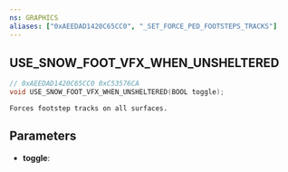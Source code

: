 ```yaml
---
ns: GRAPHICS
aliases: ["0xAEEDAD1420C65CC0", "_SET_FORCE_PED_FOOTSTEPS_TRACKS"]
---
```

## USE_SNOW_FOOT_VFX_WHEN_UNSHELTERED

```c
// 0xAEEDAD1420C65CC0 0xC53576CA
void USE_SNOW_FOOT_VFX_WHEN_UNSHELTERED(BOOL toggle);
```

```
Forces footstep tracks on all surfaces.
```

## Parameters
* **toggle**: 

